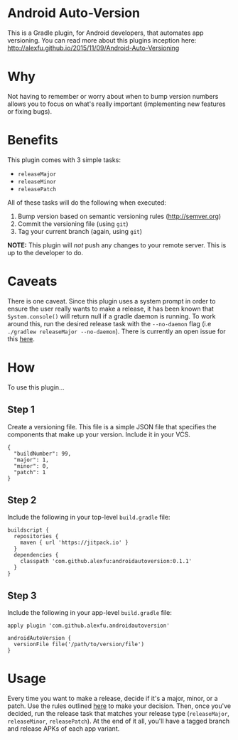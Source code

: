 # Android Auto-Version
This is a Gradle plugin, for Android developers, that automates app versioning. You can read more
about this plugins inception here: http://alexfu.github.io/2015/11/09/Android-Auto-Versioning

# Why
Not having to remember or worry about when to bump version numbers allows you to focus on what's 
really important (implementing new features or fixing bugs).

# Benefits
This plugin comes with 3 simple tasks:

- `releaseMajor`
- `releaseMinor`
- `releasePatch`

All of these tasks will do the following when executed:

1. Bump version based on semantic versioning rules (http://semver.org)
2. Commit the versioning file (using `git`)
3. Tag your current branch (again, using `git`)

**NOTE:** This plugin will *not* push any changes to your remote server.
This is up to the developer to do.

# Caveats
There is one caveat. Since this plugin uses a system prompt in order to ensure the user really wants
to make a release, it has been known that `System.console()` will return null if a gradle daemon is 
running. To work around this, run the desired release task with the `--no-daemon` flag (i.e `./gradlew releaseMajor --no-daemon`).
There is currently an open issue for this [here](https://issues.gradle.org/browse/GRADLE-2310). 

# How
To use this plugin...

## Step 1
Create a versioning file. This file is a simple JSON file that specifies the components that make 
up your version. Include it in your VCS.

```
{
  "buildNumber": 99,
  "major": 1,
  "minor": 0,
  "patch": 1
}
```

## Step 2
Include the following in your top-level `build.gradle` file:

```
buildscript {
  repositories {
    maven { url 'https://jitpack.io' }
  }
  dependencies {
    classpath 'com.github.alexfu:androidautoversion:0.1.1'
  }
}
```

## Step 3
Include the following in your app-level `build.gradle` file:

```
apply plugin 'com.github.alexfu.androidautoversion'

androidAutoVersion {
  versionFile file('/path/to/version/file')
}
```

# Usage
Every time you want to make a release, decide if it's a major, minor, or a patch. Use the rules 
outlined [here](http://semver.org/) to make your decision. Then, once you've decided, run the 
release task that matches your release type (`releaseMajor`, `releaseMinor`, `releasePatch`). 
At the end of it all, you'll have a tagged branch and release APKs of each app variant.
